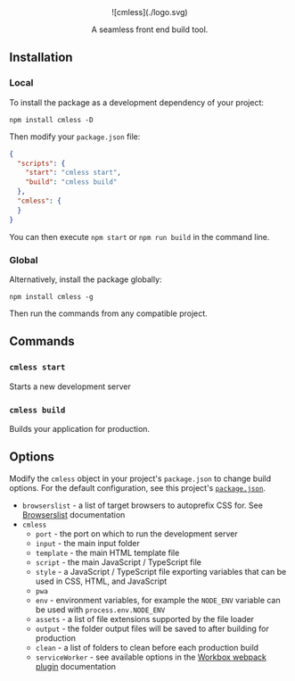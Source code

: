 <center>
  ![cmless](./logo.svg)

  A seamless front end build tool.
</center>

## Installation
### Local
To install the package as a development dependency of your project:
```
npm install cmless -D
```

Then modify your `package.json` file:
```json
{
  "scripts": {
    "start": "cmless start",
    "build": "cmless build"
  },
  "cmless": {
  }
}
```

You can then execute `npm start` or `npm run build` in the command line.

### Global
Alternatively, install the package globally:
```
npm install cmless -g
```

Then run the commands from any compatible project.

## Commands
### `cmless start`
Starts a new development server

### `cmless build`
Builds your application for production.

## Options
Modify the `cmless` object in your project's `package.json` to change build options. For the default configuration, see this project's [`package.json`](./package.json).

- `browserslist` - a list of target browsers to autoprefix CSS for. See [Browserslist](https://github.com/browserslist/browserslist) documentation
- `cmless`
  - `port` - the port on which to run the development server
  - `input` - the main input folder
  - `template` - the main HTML template file
  - `script` - the main JavaScript / TypeScript file
  - `style` - a JavaScript / TypeScript file exporting variables that can be used in CSS, HTML, and JavaScript
  - `pwa`
  - `env` - environment variables, for example the `NODE_ENV` variable can be used with `process.env.NODE_ENV`
  - `assets` - a list of file extensions supported by the file loader
  - `output` - the folder output files will be saved to after building for production
  - `clean` - a list of folders to clean before each production build
  - `serviceWorker` - see available options in the [Workbox webpack plugin](https://developers.google.com/web/tools/workbox/modules/workbox-webpack-plugin) documentation
